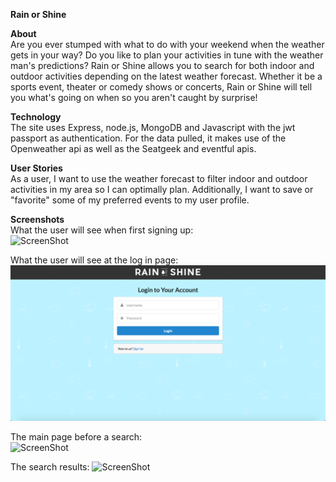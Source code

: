 **Rain or Shine**  
  
**About**  
Are you ever stumped with what to do with your weekend when the weather gets in your way?
Do you like to plan your activities in tune with the weather man's predictions?
Rain or Shine allows you to search for both indoor and outdoor activities depending
on the latest weather forecast. Whether it be a sports event, theater or comedy shows
or concerts, Rain or Shine will tell you what's going on when so you aren't
caught by surprise!
  
**Technology**  
The site uses Express, node.js, MongoDB and Javascript with the jwt passport as authentication.
For the data pulled, it makes use of the Openweather api as well as the Seatgeek and eventful apis.
  
**User Stories**  
As a user, I want to use the weather forecast to filter indoor and outdoor activities
in my area so I can optimally plan. Additionally, I want to save or "favorite"
some of my preferred events to my user profile.
  
**Screenshots**  
What the user will see when first signing up:  
![ScreenShot](client/public/images/Sign_Up.png)  
  
What the user will see at the log in page:  
![ScreenShot](client/public/images/Login.png)  
  
The main page before a search:  
![ScreenShot](client/public/images/Main_Page.png)  
  
The search results:
![ScreenShot](client/public/images/Search_Results.png)
